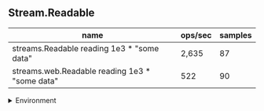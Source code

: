 ## Stream.Readable

|name|ops/sec|samples|
|-|-|-|
|streams.Readable reading 1e3 * "some data"|2,635|87|
|streams.web.Readable reading 1e3 * "some data"|522|90|


<details>
<summary>Environment</summary>

* __Machine:__ linux x64 | 4 vCPUs | 7.6GB Mem
* __Run:__ Tue Nov 07 2023 23:23:28 GMT+0000 (Coordinated Universal Time)
</details>

<!--
{"environment":{"platform":"linux","arch":"x64","cpus":4,"totalMemory":7.6085662841796875},"benchmarks":[{"name":"streams.Readable reading 1e3 * \"some data\"","opsSec":2635.311130561174,"samples":8},{"name":"streams.web.Readable reading 1e3 * \"some data\"","opsSec":521.7275672810881,"samples":5}]}-->
